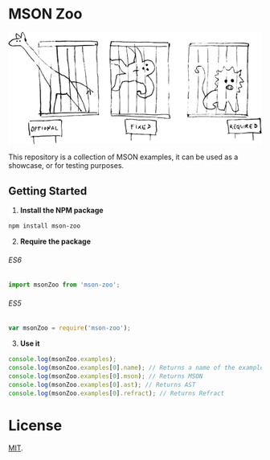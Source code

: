 # MSON Zoo

![MSON Zoo](/media/zoo.png)

This repository is a collection of MSON examples, it can be used as a showcase, or for testing purposes.

## Getting Started

1. **Install the NPM package**

  ```bash
  npm install mson-zoo
  ```

2. **Require the package**

  ###### ES6

  ```JavaScript
  import msonZoo from 'mson-zoo';
  ```

  ###### ES5

  ```JavaScript
  var msonZoo = require('mson-zoo');
  ```

3. **Use it**

  ```JavaScript
  console.log(msonZoo.examples);
  console.log(msonZoo.examples[0].name); // Returns a name of the example
  console.log(msonZoo.examples[0].mson); // Returns MSON
  console.log(msonZoo.examples[0].ast); // Returns AST
  console.log(msonZoo.examples[0].refract); // Returns Refract
  ```

# License

[MIT](./LICENSE.md).
